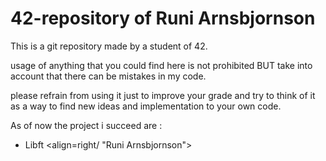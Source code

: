 # 42-repository of Runi Arnsbjornson

This is a git repository made by a student of 42.

usage of anything that you could find here is not prohibited
BUT take into account that there can be mistakes in my code.

please refrain from using it just to improve your grade and try to think of it as a way to find new ideas and implementation to your own code.

As of now the project i succeed are :
* Libft
<align=right/ "Runi Arnsbjornson">
